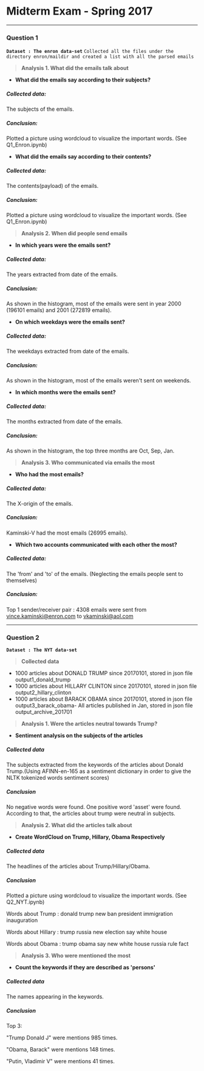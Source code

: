 # Midterm Exam - Spring 2017 
---

### Question 1

**`Dataset : The enron data-set`**
`Collected all the files under the directory enron/maildir and created a list with all the parsed emails`

> **Analysis 1. What did the emails talk about**

- **What did the emails say according to their subjects?**

##### Collected data:
The subjects of the emails.
##### Conclusion:
Plotted a picture using wordcloud to visualize the important words. (See Q1_Enron.ipynb)

- **What did the emails say according to their contents?**

##### Collected data:
The contents(payload) of the emails.
##### Conclusion:
Plotted a picture using wordcloud to visualize the important words. (See Q1_Enron.ipynb)

> **Analysis 2. When did people send emails**

- **In which years were the emails sent?**

##### Collected data:
The years extracted from date of the emails.
##### Conclusion:
As shown in the histogram, most of the emails were sent in year 2000 (196101 emails) and 2001 (272819 emails).

- **On which weekdays were the emails sent?**

##### Collected data:
The weekdays extracted from date of the emails.
##### Conclusion:
As shown in the histogram, most of the emails weren't sent on weekends.

- **In which months were the emails sent?**

##### Collected data:
The months extracted from date of the emails.
##### Conclusion:
As shown in the histogram, the top three months are Oct, Sep, Jan.

> **Analysis 3. Who communicated via emails the most**

- **Who had the most emails?**

##### Collected data:
The X-origin of the emails.
##### Conclusion:
Kaminski-V had the most emails (26995 emails).

- **Which two accounts communicated with each other the most?**

##### Collected data:
The 'from' and 'to' of the emails. (Neglecting the emails people sent to themselves)
##### Conclusion:
Top 1 sender/receiver pair : 4308 emails were sent from vince.kaminski@enron.com to vkaminski@aol.com

---

### Question 2


**`Dataset : The NYT data-set`**


> **Collected data**
- 1000 articles about DONALD TRUMP since 20170101, stored in json file output1_donald_trump 
- 1000 articles about HILLARY CLINTON since 20170101, stored in json file output2_hillary_clinton 
- 1000 articles about BARACK OBAMA since 20170101, stored in json file output3_barack_obama- All articles published in Jan, stored in json file output_archive_201701





> **Analysis 1. Were the articles neutral towards Trump?**

- **Sentiment analysis on the subjects of the articles**

##### Collected data
The subjects extracted from the keywords of the articles about Donald Trump.(Using AFINN-en-165 as a sentiment dictionary in order to give the NLTK tokenized words sentiment scores)

##### Conclusion
No negative words were found. One positive word 'asset' were found. According to that, the articles about trump were neutral in subjects.

> **Analysis 2. What did the articles talk about**

- **Create WordCloud on Trump, Hillary, Obama Respectively**
##### Collected data
The headlines of the articles about Trump/Hillary/Obama.

##### Conclusion
Plotted a picture using wordcloud to visualize the important words. (See Q2_NYT.ipynb)

Words about Trump : donald trump new ban president immigration inauguration

Words about Hillary : trump russia new election say white house

Words about Obama : trump obama say new white house russia rule fact 


> **Analysis 3. Who were mentioned the most**

- **Count the keywords if they are described as 'persons'**

##### Collected data
The names appearing in the keywords.

##### Conclusion
Top 3:

"Trump Donald J" were mentions 985 times.

"Obama, Barack" were mentions 148 times.

"Putin, Vladimir V" were mentions 41 times.
